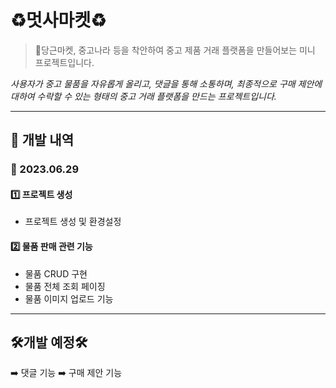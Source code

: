 # ♻️멋사마켓♻️
> 🥕당근마켓, 중고나라 등을 착안하여 중고 제품 거래 플랫폼을 만들어보는 미니 프로젝트입니다.

_사용자가 중고 물품을 자유롭게 올리고, 댓글을 통해 소통하며, 최종적으로 구매 제안에 대하여 수락할 수 있는 형태의 
중고 거래 플랫폼을 만드는 프로젝트입니다._

*****

## 📃 개발 내역
### 📆 2023.06.29
#### 1️⃣ 프로젝트 생성
- 프로젝트 생성 및 환경설정

#### 2️⃣ 물품 판매 관련 기능
- 물품 CRUD 구현
- 물품 전체 조회 페이징
- 물품 이미지 업로드 기능

*****

## 🛠️개발 예정🛠️
➡️ 댓글 기능
➡️ 구매 제안 기능
